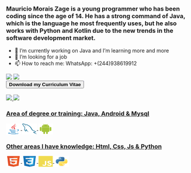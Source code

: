 ### Mauricio Morais Zage is a young programmer who has been coding since the age of 14. He has a strong command of Java, which is the language he most frequently uses, but he also works with Python and Kotlin due to the new trends in the software development market.

- 🔭 I’m currently working on Java and I’m learning more and more
- 🤔 I’m looking for a job
- 📫 How to reach me: WhatsApp: +(244)938619912
<div> 
  <a href = "mailto:mauriciomoraiszage@gmail.com"><img src="https://img.shields.io/badge/-Gmail-%23333?style=for-the-badge&logo=gmail&logoColor=white" target="_blank"></a>
  <a href="https://www.linkedin.com/in/mauricio-morais-zage-a09b31224/" target="_blank"><img src="https://img.shields.io/badge/-LinkedIn-%230077B5?style=for-the-badge&logo=linkedin&logoColor=white" target="_blank"></a><br>
  <a href="https://drive.google.com/drive/u/0/folders/1SQWLRxguWdrfLir3u1LXx3p2G7XqQoik" download="Mauricio CV developer" type=”File/pdf” style="background: blue; color: white; ">
    <button type="submit"><b>Download my Curriculum Vitae</b></button></a>  
</div><br>

<div>
  <a href="https://github.com/MauricioMoraisZage">
  <img height="180em" src="https://github-readme-stats.vercel.app/api?username=MauricioMoraisZage&show_icons=true&theme=dracula&include_all_commits=true&count_private=true"/>
  <img height="170em" src="https://github-readme-stats.vercel.app/api/top-langs/?username=MauricioMoraisZage&layout=compact&langs_count=7&theme=dracula"/>
</div>

 <h3>Area of degree or training: Java, Android & Mysql</h3>
<div style="display: inline_block">
  <img align="center" alt="Rafa-HTML" height="30" width="40" src="https://raw.githubusercontent.com/devicons/devicon/master/icons/java/java-original.svg">
  <img align="center" alt="Rafa-CSS" height="30" width="40" src="https://raw.githubusercontent.com/devicons/devicon/master/icons/mysql/mysql-original.svg">
  <img align="center" alt="Rafa-CSS" height="30" width="40" src="https://raw.githubusercontent.com/devicons/devicon/master/icons/android/android-original.svg">
</div>
  
<h3>Other areas I have knowledge: Html, Css, Js & Python</h3>  
<div style="display: inline_block">
  <img align="center" alt="Rafa-HTML" height="30" width="40" src="https://raw.githubusercontent.com/devicons/devicon/master/icons/html5/html5-original.svg">
  <img align="center" alt="Rafa-CSS" height="30" width="40" src="https://raw.githubusercontent.com/devicons/devicon/master/icons/css3/css3-original.svg">
  <img align="center" alt="Rafa-Js" height="30" width="40" src="https://raw.githubusercontent.com/devicons/devicon/master/icons/javascript/javascript-plain.svg">
  <img align="center" alt="Rafa-Python" height="30" width="40" src="https://raw.githubusercontent.com/devicons/devicon/master/icons/python/python-original.svg">
</div>
  
